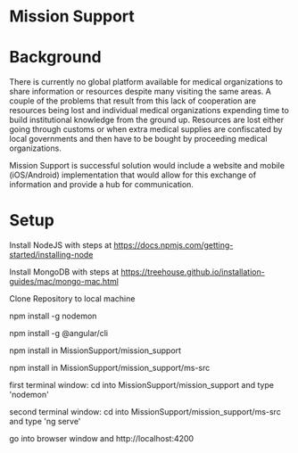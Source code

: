 # Mission Support

# Background
There is currently no global platform available for medical organizations to share information or resources despite many visiting the same areas. A couple of the problems that result from this lack of cooperation are resources being lost and individual medical organizations expending time to build institutional knowledge from the ground up. Resources are lost either going through customs or when extra medical supplies are confiscated by local governments and then have to be bought by proceeding medical organizations. 

Mission Support is successful solution would include a website and mobile (iOS/Android) implementation that would allow for this exchange of information and provide a hub for communication. 

# Setup
Install NodeJS with steps at https://docs.npmjs.com/getting-started/installing-node

Install MongoDB with steps at https://treehouse.github.io/installation-guides/mac/mongo-mac.html

Clone Repository to local machine

npm install -g nodemon

npm install -g @angular/cli

npm install in MissionSupport/mission_support

npm install in MissionSupport/mission_support/ms-src

first terminal window: cd into MissionSupport/mission_support and type 'nodemon'

second terminal window: cd into MissionSupport/mission_support/ms-src and type 'ng serve'

go into browser window and http://localhost:4200
